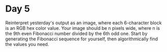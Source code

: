 # Day 5

Reinterpret yesterday's output as an image, where each 6-character block is an RGB hex color value. Your image should be n pixels wide, where n is the 9th even Fibonacci number divided by the 6th odd one. Start by generating the Fibonacci sequence for yourself, then algorithmically find the values you need.
